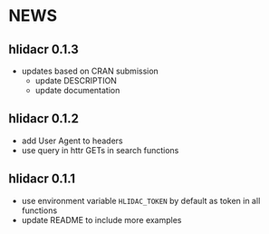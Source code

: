 # NEWS

## hlidacr 0.1.3
- updates based on CRAN submission
    - update DESCRIPTION
    - update documentation

## hlidacr 0.1.2
- add User Agent to headers
- use query in httr GETs in search functions

## hlidacr 0.1.1

- use environment variable `HLIDAC_TOKEN` by default as token in all functions
- update README to include more examples
